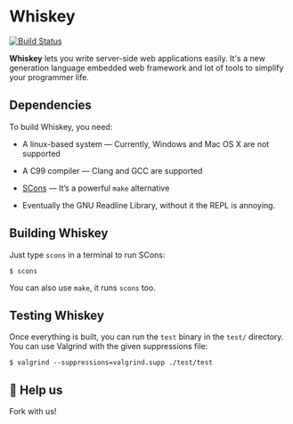 # Whiskey

[![Build Status](https://travis-ci.org/w3st3ry/Whiskey.svg?branch=master)](https://travis-ci.org/w3st3ry/Whiskey)

**Whiskey** lets you write server-side web applications easily.
It's a new generation language embedded web framework and
lot of tools to simplify your programmer life.


## Dependencies

To build Whiskey, you need:

- A linux-based system — Currently, Windows and Mac OS X are not supported

- A C99 compiler — Clang and GCC are supported

- [SCons] — It’s a powerful `make` alternative

- Eventually the GNU Readline Library, without it the REPL is annoying.


## Building Whiskey

Just type `scons` in a terminal to run SCons:

```
$ scons
```

You can also use `make`, it runs `scons` too.


## Testing Whiskey

Once everything is built, you can run the `test` binary in the `test/`
directory. You can use Valgrind with the given suppressions file:

```
$ valgrind --suppressions=valgrind.supp ./test/test
```


## :rocket: Help us

Fork with us!

[SCons]: http://www.scons.org/
